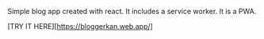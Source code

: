 Simple blog app created with react. It includes a service worker. It is a PWA.

[TRY IT HERE][https://bloggerkan.web.app/]